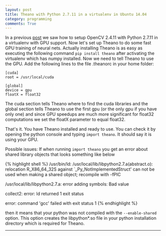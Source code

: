 ```yaml
---
layout: post
title: Theano with Python 2.7.11 in a virtualenv in Ubuntu 14.04
category: programming
comments: True
---
```


In a previous [post][opencv2] we saw how to setup OpenCV 2.4.11 with Python 2.7.11 in a virtualenv with GPU support. Now let's set up Theano to do some fast GPU training of neural nets. Actually installing Theano is as easy as executing the following command `pip install theano` after activating the virtualenv which has numpy installed. Now we need to tell Theano to use the GPU. Add the following lines to the file .theanorc in your home folder:

```shell
[cuda]
root = /usr/local/cuda

[global]
device = gpu
floatX = float32
```

The cuda section tells Theano where to find the cuda libraries and the global section tells Theano to use the first gpu (or the only gpu if you have only one) and since GPU speedups are much more significant for float32 computations we set the floatX parameter to equal float32.

That's it. You have Theano installed and ready to use. You can check it by opening the python console and typing `import theano`. It should say it is using your GPU.

Possible issues:
If when running `import theano` you get an error about shared library objects that looks something like below

{% highlight shell %}
/usr/bin/ld: /usr/local/lib/libpython2.7.a(abstract.o): relocation R_X86_64_32S against `_Py_NotImplementedStruct' can not be used when making a shared object; recompile with -fPIC

/usr/local/lib/libpython2.7.a: error adding symbols: Bad value

collect2: error: ld returned 1 exit status

error: command 'gcc' failed with exit status 1
{% endhighlight %}

then it means that your python was not compiled with the `--enable-shared` option. This option creates the libpython*.so file in your python installation directory which is required for Theano.

---

[opencv2]: /posts/opencv-python-virtualenv-ubuntu14.04/

